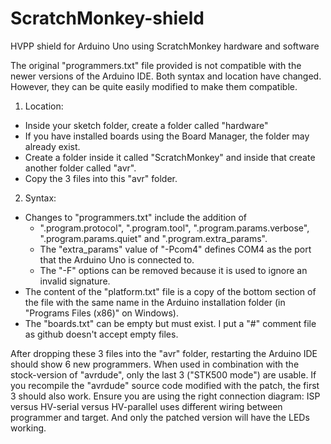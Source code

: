 # ScratchMonkey-shield
HVPP shield for Arduino Uno using ScratchMonkey hardware and software

The original "programmers.txt" file provided is not compatible with the newer versions of the Arduino IDE. 
Both syntax and location have changed. However, they can be quite easily modified to make them compatible. 
1. Location: 
- Inside your sketch folder, create a folder called "hardware" 
- If you have installed boards using the Board Manager, the folder may already exist. 
- Create a folder inside it called "ScratchMonkey" and inside that create another folder called "avr". 
- Copy the 3 files into this "avr" folder. 
2. Syntax: 
- Changes to "programmers.txt" include the addition of 
    - ".program.protocol", ".program.tool", ".program.params.verbose", ".program.params.quiet" and ".program.extra_params". 
    - The "extra_params" value of "-Pcom4" defines COM4 as the port that the Arduino Uno is connected to. 
    - The "-F" options can be removed because it is used to ignore an invalid signature. 
- The content of the "platform.txt" file is a copy of the bottom section of the file with the same name in the Arduino installation folder (in "Programs Files (x86)" on Windows). 
- The "boards.txt" can be empty but must exist. I put a "#" comment file as github doesn't accept empty files. 

After dropping these 3 files into the "avr" folder, restarting the Arduino IDE should show 6 new programmers. 
When used in combination with the stock-version of "avrdude", only the last 3 ("STK500 mode") are usable. 
If you recompile the "avrdude" source code modified with the patch, the first 3 should also work. 
Ensure you are using the right connection diagram: ISP versus HV-serial versus HV-parallel uses different wiring between programmer and target. 
And only the patched version will have the LEDs working. 
